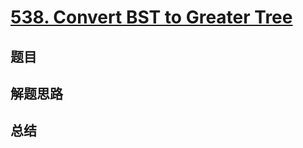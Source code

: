 # [538. Convert BST to Greater Tree](https://leetcode.com/problems/convert-bst-to-greater-tree/)

## 题目


## 解题思路


## 总结


